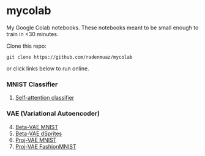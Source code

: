 # mycolab

My Google Colab notebooks.
These notebooks meant to be small enough to train in <30 minutes.

Clone this repo:
```
git clone https://github.com/radenmuaz/mycolab
``` 

or click links below to run online.

### MNIST Classifier
1. <a href="https://colab.research.google.com/drive/1bY2wMKuSihOdTZRWBvMSOi99h0eOXe2K">Self-attention classifier</a> 

### VAE (Variational Autoencoder)
4. <a href="https://colab.research.google.com/drive/16I3k_-1fFCRyT37-8HRUzaXvK4tsOoAr">Beta-VAE MNIST</a> 
3. <a href="https://colab.research.google.com/drive/1W88JAm_w-uzwVQto4X9rxlIDgeyeW4pe">Beta-VAE dSprites</a> 
1. <a href="https://colab.research.google.com/drive/10hynDfrfz7N_ssmrlhMMac8bSIsxhsFN">Proj-VAE MNIST</a> 
2. <a href="https://colab.research.google.com/drive/1MGAXSmsWifAMMf3JuYpK6ecB3B3J0nJL">Proj-VAE FashionMNIST</a> 

